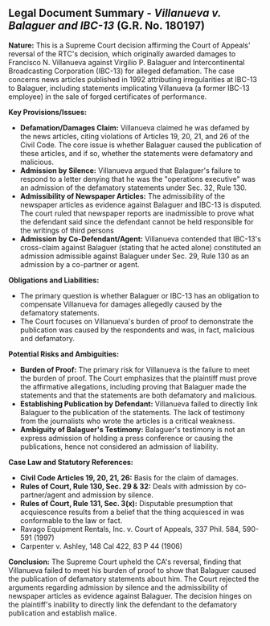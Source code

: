 ## Legal Document Summary - *Villanueva v. Balaguer and IBC-13* (G.R. No. 180197)

**Nature:** This is a Supreme Court decision affirming the Court of Appeals' reversal of the RTC's decision, which originally awarded damages to Francisco N. Villanueva against Virgilio P. Balaguer and Intercontinental Broadcasting Corporation (IBC-13) for alleged defamation. The case concerns news articles published in 1992 attributing irregularities at IBC-13 to Balaguer, including statements implicating Villanueva (a former IBC-13 employee) in the sale of forged certificates of performance.

**Key Provisions/Issues:**

*   **Defamation/Damages Claim:** Villanueva claimed he was defamed by the news articles, citing violations of Articles 19, 20, 21, and 26 of the Civil Code. The core issue is whether Balaguer caused the publication of these articles, and if so, whether the statements were defamatory and malicious.
*   **Admission by Silence:** Villanueva argued that Balaguer's failure to respond to a letter denying that he was the "operations executive" was an admission of the defamatory statements under Sec. 32, Rule 130.
*   **Admissibility of Newspaper Articles:** The admissibility of the newspaper articles as evidence against Balaguer and IBC-13 is disputed. The court ruled that newspaper reports are inadmissible to prove what the defendant said since the defendant cannot be held responsible for the writings of third persons
*   **Admission by Co-Defendant/Agent:** Villanueva contended that IBC-13's cross-claim against Balaguer (stating that he acted alone) constituted an admission admissible against Balaguer under Sec. 29, Rule 130 as an admission by a co-partner or agent.

**Obligations and Liabilities:**

*   The primary question is whether Balaguer or IBC-13 has an obligation to compensate Villanueva for damages allegedly caused by the defamatory statements.
*   The Court focuses on Villanueva's burden of proof to demonstrate the publication was caused by the respondents and was, in fact, malicious and defamatory.

**Potential Risks and Ambiguities:**

*   **Burden of Proof:** The primary risk for Villanueva is the failure to meet the burden of proof. The Court emphasizes that the plaintiff must prove the affirmative allegations, including proving that Balaguer made the statements and that the statements are both defamatory and malicious.
*   **Establishing Publication by Defendant:** Villanueva failed to directly link Balaguer to the publication of the statements. The lack of testimony from the journalists who wrote the articles is a critical weakness.
*   **Ambiguity of Balaguer's Testimony:** Balaguer's testimony is not an express admission of holding a press conference or causing the publications, hence not considered an admission of liability.

**Case Law and Statutory References:**

*   **Civil Code Articles 19, 20, 21, 26:** Basis for the claim of damages.
*   **Rules of Court, Rule 130, Sec. 29 & 32:** Deals with admission by co-partner/agent and admission by silence.
*   **Rules of Court, Rule 131, Sec. 3(x):** Disputable presumption that acquiescence results from a belief that the thing acquiesced in was conformable to the law or fact.
* Ravago Equipment Rentals, Inc. v. Court of Appeals, 337 Phil. 584, 590-591 (1997)
* Carpenter v. Ashley, 148 Cal 422, 83 P 44 (1906)

**Conclusion:** The Supreme Court upheld the CA's reversal, finding that Villanueva failed to meet his burden of proof to show that Balaguer caused the publication of defamatory statements about him. The Court rejected the arguments regarding admission by silence and the admissibility of newspaper articles as evidence against Balaguer. The decision hinges on the plaintiff's inability to directly link the defendant to the defamatory publication and establish malice.
